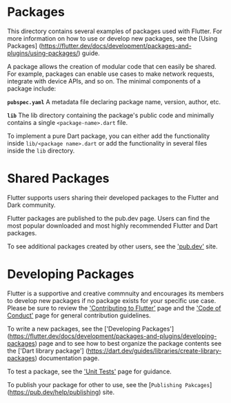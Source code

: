 Packages
================

This directory contains several examples of packages used with Flutter. 
For more information on how to use or develop new packages, see the [Using Packages]
(https://flutter.dev/docs/development/packages-and-plugins/using-packages/) guide.

A package allows the creation of modular code that cen easily be shared. For example, packages
can enable use cases to make network requests, integrate with device APIs, and so on. The minimal
components of a package include:

**`pubspec.yaml`**
A metadata file declaring package name, version, author, etc.

**`lib`**
The lib directory containing the package's public code and minimally contains a single `<package-name>.dart` file.

To implement a pure Dart package, you can either add the functionality inside `lib/<package name>.dart` or add 
the functionality in several files inside the `lib` directory. 


Shared Packages
===============================
Flutter supports users sharing their developed packages to the Flutter and Dark community. 

Flutter packages are published to the pub.dev page. Users can find the most popular downloaded
and most highly recommended Flutter and Dart packages.

To see additional packages created by other users, see the ['pub.dev'](https://pub.dev/) site.


Developing Packages
===============================
Flutter is a supportive and creative commnuity and encourages its members to develop new
packages if no package exists for your specific use case. Please be sure to review the 
['Contributing to Flutter'](https://github.com/flutter/flutter/blob/master/CONTRIBUTING.md)
page and the ['Code of Conduct'](https://github.com/flutter/flutter/blob/master/CODE_OF_CONDUCT.md) 
page for general contribution guidelines.

To write a new packages, see the ['Developing Packages']
(https://flutter.dev/docs/development/packages-and-plugins/developing-packages) page and to 
see how to best organize the package contents see the ['Dart library package']
(https://dart.dev/guides/libraries/create-library-packages) documentation page. 

To test a package, see the ['Unit Tests'](https://flutter.dev/docs/testing#unit-tests) page for guidance. 

To publish your package for other to use, see the [`Publishing Pakcages`]
(https://pub.dev/help/publishing) site.


